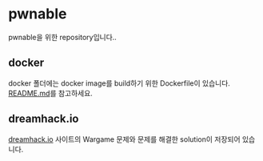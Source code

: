 # pwnable
pwnable을 위한 repository입니다..


## docker
docker 폴더에는 docker image를 build하기 위한 Dockerfile이 있습니다.
[README.md](https://github.com/hogbal/pwnable/blob/master/docker/README.md)를 참고하세요.

## dreamhack.io
[dreamhack.io](https://dreamhack.io) 사이트의 Wargame 문제와 문제를 해결한 solution이 저장되어 있습니다.
